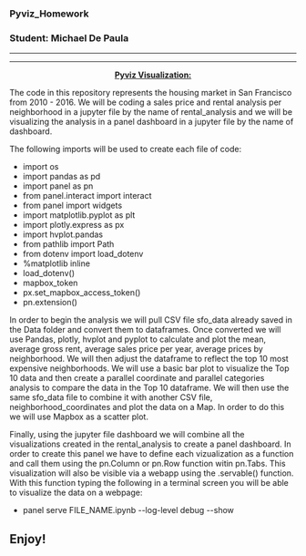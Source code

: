 ### Pyviz_Homework
### Student: Michael De Paula


---
---

<p align="center">
    <ins><b>Pyviz Visualization:</b><br><ins>
    
</p>

The code in this repository represents the housing market in San Francisco from 2010 - 2016.
We will be coding a sales price and rental analysis per neighborhood in a jupyter file by the name of rental_analysis and we will be visualizing the analysis in a panel dashboard in a jupyter file by the name of dashboard.


The following imports will be used to create each file of code:
- import os
- import pandas as pd
- import panel as pn
- from panel.interact import interact
- from panel import widgets
- import matplotlib.pyplot as plt
- import plotly.express as px
- import hvplot.pandas
- from pathlib import Path
- from dotenv import load_dotenv
- %matplotlib inline
- load_dotenv()
- mapbox_token 
- px.set_mapbox_access_token()
- pn.extension()


In order to begin the analysis we will pull CSV file sfo_data already saved in the Data folder and convert them to dataframes. Once converted we will use Pandas, plotly, hvplot and pyplot to calculate and plot the mean, average gross rent, average sales price per year, average prices by neighborhood. We will then adjust the dataframe to reflect the top 10 most expensive neighborhoods. We will use a basic bar plot to visualize the Top 10 data and then create a parallel coordinate and parallel categories analysis to compare the data in the Top 10 dataframe. We will then use the same sfo_data file to combine it with another CSV file, neighborhood_coordinates and plot the data on a Map. In order to do this we will use Mapbox as a scatter plot. 

Finally, using the jupyter file dashboard we will combine all the visualizations created in the rental_analysis to create a panel dashboard. In order to create this panel we have to define each vizualization as a function and call them using the pn.Column or pn.Row function witin pn.Tabs. This visualization will also be visible via a webapp using the .servable() function. With this function typing the following in a terminal screen you will be able to visualize the data on a webpage:  
- panel serve FILE_NAME.ipynb --log-level debug --show

## Enjoy!  

